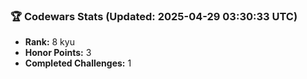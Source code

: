 ### 🏆 Codewars Stats (Updated: 2025-04-29 03:30:33 UTC)

- **Rank:** 8 kyu
- **Honor Points:** 3
- **Completed Challenges:** 1
